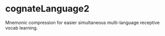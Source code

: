 # cognateLanguage2
Mnemonic compression for easier simultaneous multi-language receptive vocab learning.
